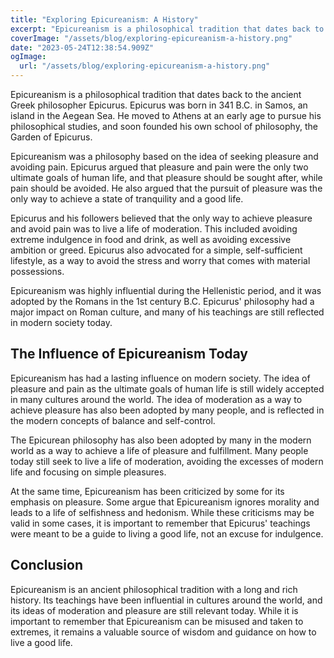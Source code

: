 ```yaml
---
title: "Exploring Epicureanism: A History"
excerpt: "Epicureanism is a philosophical tradition that dates back to the ancient Greek philosopher Epicurus. Epicurus was born in 341 B."
coverImage: "/assets/blog/exploring-epicureanism-a-history.png"
date: "2023-05-24T12:38:54.909Z"
ogImage:
  url: "/assets/blog/exploring-epicureanism-a-history.png"
---
```


Epicureanism is a philosophical tradition that dates back to the ancient Greek philosopher Epicurus. Epicurus was born in 341 B.C. in Samos, an island in the Aegean Sea. He moved to Athens at an early age to pursue his philosophical studies, and soon founded his own school of philosophy, the Garden of Epicurus.

Epicureanism was a philosophy based on the idea of seeking pleasure and avoiding pain. Epicurus argued that pleasure and pain were the only two ultimate goals of human life, and that pleasure should be sought after, while pain should be avoided. He also argued that the pursuit of pleasure was the only way to achieve a state of tranquility and a good life.

Epicurus and his followers believed that the only way to achieve pleasure and avoid pain was to live a life of moderation. This included avoiding extreme indulgence in food and drink, as well as avoiding excessive ambition or greed. Epicurus also advocated for a simple, self-sufficient lifestyle, as a way to avoid the stress and worry that comes with material possessions.

Epicureanism was highly influential during the Hellenistic period, and it was adopted by the Romans in the 1st century B.C. Epicurus' philosophy had a major impact on Roman culture, and many of his teachings are still reflected in modern society today.

## The Influence of Epicureanism Today

Epicureanism has had a lasting influence on modern society. The idea of pleasure and pain as the ultimate goals of human life is still widely accepted in many cultures around the world. The idea of moderation as a way to achieve pleasure has also been adopted by many people, and is reflected in the modern concepts of balance and self-control.

The Epicurean philosophy has also been adopted by many in the modern world as a way to achieve a life of pleasure and fulfillment. Many people today still seek to live a life of moderation, avoiding the excesses of modern life and focusing on simple pleasures.

At the same time, Epicureanism has been criticized by some for its emphasis on pleasure. Some argue that Epicureanism ignores morality and leads to a life of selfishness and hedonism. While these criticisms may be valid in some cases, it is important to remember that Epicurus' teachings were meant to be a guide to living a good life, not an excuse for indulgence.

## Conclusion

Epicureanism is an ancient philosophical tradition with a long and rich history. Its teachings have been influential in cultures around the world, and its ideas of moderation and pleasure are still relevant today. While it is important to remember that Epicureanism can be misused and taken to extremes, it remains a valuable source of wisdom and guidance on how to live a good life.
